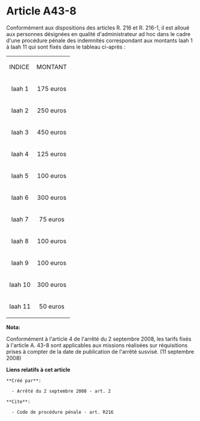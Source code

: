 # Article A43-8

Conformément aux dispositions des articles R. 216 et R. 216-1, il est alloué aux personnes désignées en qualité
d'administrateur ad hoc dans le cadre d'une procédure pénale des indemnités correspondant aux montants Iaah 1 à Iaah 11 qui
sont fixés dans le tableau ci-après : 

<table>
  <tbody>
    <tr>
      <td>

INDICE 

</td>
      <td>

MONTANT 

</td>
    </tr>
    <tr>
      <td align="center">

Iaah 1 

</td>
      <td align="center">

175 euros 

</td>
    </tr>
    <tr>
      <td align="center">

Iaah 2 

</td>
      <td align="center">

250 euros 

</td>
    </tr>
    <tr>
      <td align="center">

Iaah 3 

</td>
      <td align="center">

450 euros 

</td>
    </tr>
    <tr>
      <td align="center">

Iaah 4 

</td>
      <td align="center">

125 euros 

</td>
    </tr>
    <tr>
      <td align="center">

Iaah 5 

</td>
      <td align="center">

100 euros 

</td>
    </tr>
    <tr>
      <td align="center">

Iaah 6 

</td>
      <td align="center">

300 euros 

</td>
    </tr>
    <tr>
      <td align="center">

Iaah 7 

</td>
      <td align="center">

75 euros 

</td>
    </tr>
    <tr>
      <td align="center">

Iaah 8 

</td>
      <td align="center">

100 euros 

</td>
    </tr>
    <tr>
      <td align="center">

Iaah 9 

</td>
      <td align="center">

100 euros 

</td>
    </tr>
    <tr>
      <td align="center">

Iaah 10 

</td>
      <td align="center">

300 euros 

</td>
    </tr>
    <tr>
      <td align="center">

Iaah 11 

</td>
      <td align="center">

50 euros

</td>
    </tr>
  </tbody>
</table>

**Nota:**

Conformément à l'article 4 de l'arrêté du 2 septembre 2008, les tarifs fixés à l'article A. 43-8 sont applicables aux
missions réalisées sur réquisitions prises à compter de la date de publication de l'arrêté susvisé. (11 septembre 2008)

**Liens relatifs à cet article**

	**Créé par**:

	  - Arrêté du 2 septembre 2008 - art. 2

	**Cite**:

	  - Code de procédure pénale - art. R216
